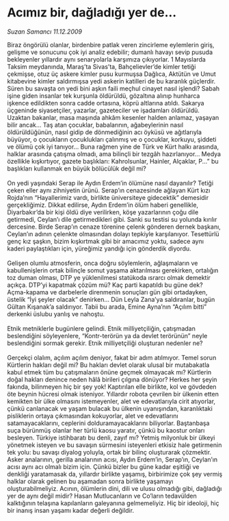 # Acımız bir, dağladığı yer de...

*Suzan Samancı 11.12.2009*

<div class="taraf_structure_2col_1zq">
<div class="margen_n">



 <p>Biraz öngörülü olanlar, birdenbire patlak veren zincirleme eylemlerin giriş, gelişme ve sonucunu çok iyi analiz edebilir; dumanlı havayı sevip pusuda bekleyenler yıllardır aynı senaryolarla karşımıza çıkıyorlar. 1 Mayıslarda Taksim meydanında, Maraş’ta Sivas’ta, Bahçelievler’de kimler tetiği çekmişse, otuz üç askere kimler pusu kurmuşsa Dağlıca, Aktütün ve Umut kitabevine kimler saldırmışsa yedi askerin katilleri de bu karanlık güçlerdir. Süren bu savaşta on yedi bini aşkın faili meçhul cinayet nasıl işlendi? Sabah işine giden insanlar tek kurşunla öldürüldü, gözaltına alınıp hunharca işkence edildikten sonra cadde ortasına, köprü altlarına atıldı. Sakarya üçgeninde siyasetçiler, yazarlar, gazeteciler ve işadamları öldürüldü. Uzaktan bakanlar, masa maşında ahkâm kesenler halden anlamaz, yaşayan bilir ancak... Taş atan çocuklar, babalarının, ağabeylerinin nasıl öldürüldüğünün, nasıl gidip de dönmediğinin acı öyküsü ve ağıtlarıyla büyüyor, o çocukların çocuklukları çalınmış ve o çocuklar, korkuyu, şiddeti ve ölümü çok iyi tanıyor... Buna rağmen yine de Türk ve Kürt halkı arasında, halklar arasında çatışma olmadı, ama bilinçli bir tezgâh hazırlanıyor... Medya özellikle kışkırtıyor, gazete başlıkları: Kahrolsunlar, Hainler, Alçaklar, P...” bu başlıkları kullanmak en büyük bölücülük değil mi? <br/><br/>On yedi yaşındaki Serap ile Aydın Erdem’in ölümüne nasıl dayanılır? Tetiği çeken eller aynı zihniyetin ürünü. Serap’ın cenazesinde ağlayan Kürt kızı Rojda’nın “Hayallerimiz vardı, birlikte üniversiteye gidecektik” demesidir gerçekliğimiz. Dikkat edilirse, Aydın Erdem’in ölüm haberi genellikle, Diyarbakır’da bir kişi öldü diye verilirken, köşe yazarlarının çoğu dile getirmedi, Ceylan’ı dile getirmedikleri gibi. Sanki su testisi su yolunda kırılır dercesine. Birde Serap’ın cenaze törenine çelenk gönderen dernek başkanı, Ceylan’ın adının çelenkte olmasından dolayı tepkiyle karşılanıyor. Tesettürlü genç kız şaşkın, bizim kışkırtmak gibi bir amacımız yoktu, sadece aynı kaderi paylaştıkları için, yüreğimiz yandığı için gönderdik diyordu. <br/><br/>Gelişen olumlu atmosferin, onca doğru söylemlerin, ağlaşmaların ve kabullenişlerin ortak bilinçle somut yaşama aktarılması gerekirken, ortalığın toz duman olması, DTP ye yüklenilmesi statükoda ısrarcı olmak demektir açıkça. DTP’yi kapatmak çözüm mü? Kaç parti kapatıldı bu güne dek? Açma-kapama ve darbelerle direnmenin sonuçları gün gibi ortadayken, üstelik “İyi şeyler olacak” denirken... Dün Leyla Zana’ya saldıranlar, bugün Gültan Kışanak’a saldırıyor. Tabii bu arada, Emine Ayna’nın “Açılım bitti” derkenki üslubu yanlış ve nahoştu. <br/><br/>Etnik metniklerle bugünlere gelindi. Etnik milliyetçiliğin, çatışmadan beslendiğini söyleyenlere, “Kontr-terörün ya da devlet terörünün” neyle beslendiğini sormak gerekir. Etnik milliyetçiliği oluşturan nedenler ne? <br/><br/>Gerçekçi olalım, açılım açılım deniyor, fakat bir adım atılmıyor. Temel sorun Kürtlerin hakları değil mi? Bu hakları devlet olarak ulusal bir mutabakatla kabul etmek tüm bu çatışmaların önüne geçmek olmayacak mı? Kürtlerin doğal hakları denince neden hâlâ birileri çılgına dönüyor? Herkes her şeyin fakında, bilinmeyen hiç bir şey yok! Kaptırılan elle birlikte, kol ve gövdeden öte beynin hücresi olmak isteniyor. Yıllardır robota çevrilen bir ülkenin etten kemikten bir ülke olmasını istemeyenler, alet ve edevatlarıyla cirit atıyorlar, çünkü canlanacak ve yaşam bulacak bu ülkenin uyanışından, karanlıktaki pisliklerin ortaya çıkmasından kokuyorlar, alet ve edevatlarını satamayacaklarını, ceplerini dolduramayacaklarını biliyorlar. Baştanbaşa suça bürünmüş olanlar her türlü kaosu yaratır, çünkü bu kaostur onları besleyen. Türkiye istihbaratı bu denli, zayıf mı? Yetmiş milyonluk bir ülkeyi yönetmek isteyen ve bu savaşın sürmesini isteyenleri etkisiz hale getirmenin tek yolu: bu savaşı diyalog yoluyla, ortak bir bilinç oluşturarak çözmektir. Asker analarının, gerilla analarının acısı, Aydın Erdem’in, Serap’ın, Ceylan’ın acısı aynı acı olmalı bizim için. Çünkü bizler bu güne kadar eşitliği ve denkliği yaratamasak da, yıllardır birlikte yaşamış, birbirimize çok şey vermiş halklar olarak gelinen bu aşamadan sonra birlikte yaşamayı oluşturabilmeliyiz. Acının, ölümlerin dini, dili ve ulusu olmadığı gibi, dağladığı yer de aynı değil midir? Hasan Mutlucanların ve Co’ların tedavülden kalktığının telaşına kapılanların galeyanına gelmemeliyiz. Hiç bir ideoloji, hiç bir inanış insan yaşamı kadar değerli değildir.</p>
<br/>
<br/>
<br/>



<br/>


<div id="taraf_not">
</div>

</div>


</div>
